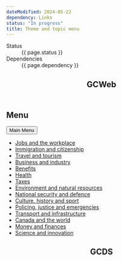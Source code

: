 ```yaml
---
dateModified: 2024-05-22
dependency: Links
status: "In progress"
title: Theme and topic menu
---
```

<dl class="dl-horizontal brdr-0">
  <dt>Status</dt>
  <dd><span class="label label-warning mrgn-lft-sm">{{ page.status }}</span></dd>
  <dt>Dependencies</dt>
  <dd><span class="label label-info mrgn-lft-sm">{{ page.dependency }}</span></dd>
</dl>
<section class="panel panel-default hght-inhrt">
  <header class="panel-heading"><h2 class="panel-title">GCWeb</h2></header>
  <div class="panel-body">
    <div class="container">
      <nav class="gcweb-menu" typeof="SiteNavigationElement">
        <h2 class="wb-inv">Menu</h2>
        <button type="button" aria-haspopup="true" aria-expanded="false"><span class="wb-inv">Main </span>Menu <span class="expicon glyphicon glyphicon-chevron-down"></span></button>
        <ul role="menu" aria-orientation="vertical" data-ajax-replace="https://www.canada.ca/content/dam/canada/sitemenu/sitemenu-v2-en.html"><li role="presentation"><a role="menuitem" href="https://www.canada.ca/en/services/jobs.html">Jobs and the workplace</a></li>
          <li role="presentation"><a role="menuitem" href="https://www.canada.ca/en/services/immigration-citizenship.html">Immigration and citizenship</a></li>
          <li role="presentation"><a role="menuitem" href="https://travel.gc.ca/">Travel and tourism</a></li>
          <li role="presentation"><a role="menuitem" href="https://www.canada.ca/en/services/business.html">Business and industry</a></li>
          <li role="presentation"><a role="menuitem" href="https://www.canada.ca/en/services/benefits.html">Benefits</a></li>
          <li role="presentation"><a role="menuitem" href="https://www.canada.ca/en/services/health.html">Health</a></li>
          <li role="presentation"><a role="menuitem" href="https://www.canada.ca/en/services/taxes.html">Taxes</a></li>
          <li role="presentation"><a role="menuitem" href="https://www.canada.ca/en/services/environment.html">Environment and natural resources</a></li>
          <li role="presentation"><a role="menuitem" href="https://www.canada.ca/en/services/defence.html">National security and defence</a></li>
          <li role="presentation"><a role="menuitem" href="https://www.canada.ca/en/services/culture.html">Culture, history and sport</a></li>
          <li role="presentation"><a role="menuitem" href="https://www.canada.ca/en/services/policing.html">Policing, justice and emergencies</a></li>
          <li role="presentation"><a role="menuitem" href="https://www.canada.ca/en/services/transport.html">Transport and infrastructure</a></li>
          <li role="presentation"><a role="menuitem" href="https://www.international.gc.ca/world-monde/index.aspx?lang=eng">Canada and the world</a></li>
          <li role="presentation"><a role="menuitem" href="https://www.canada.ca/en/services/finance.html">Money and finances</a></li>
          <li role="presentation"><a role="menuitem" href="https://www.canada.ca/en/services/science.html">Science and innovation</a></li></ul>
      </nav>
    </div>
  </div>
</section>
<section class="panel panel-default hght-inhrt">
  <header class="panel-heading"><h2 class="panel-title">GCDS</h2></header>
  <div class="panel-body">
    <gcds-topic-menu></gcds-topic-menu>
  </div>
</section>
